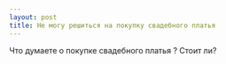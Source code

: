 ```yaml
---
layout: post 
title: Не могу решиться на покупку свадебного платья 
--- 
```

Что думаете о покупке свадебного платья ? Стоит ли?